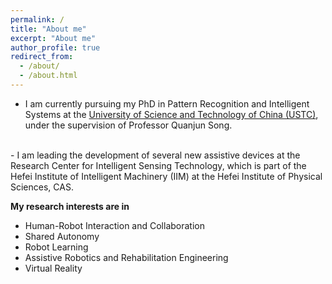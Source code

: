 ```yaml
---
permalink: /
title: "About me"
excerpt: "About me"
author_profile: true
redirect_from: 
  - /about/
  - /about.html
---
```


- I am currently pursuing my PhD in Pattern Recognition and Intelligent Systems at the [University of Science and Technology of China (USTC)](https://www.ustc.edu.cn/), under the supervision of Professor Quanjun Song. 
<br>
- I am leading the development of several new assistive devices at the Research Center for Intelligent Sensing Technology, which is part of the Hefei Institute of Intelligent Machinery (IIM) at the Hefei Institute of Physical Sciences, CAS.

**My research interests are in**

- Human-Robot Interaction and Collaboration
- Shared Autonomy
- Robot Learning
- Assistive Robotics and Rehabilitation Engineering
- Virtual Reality
